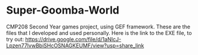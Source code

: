 # Super-Goomba-World
CMP208 Second Year games project, using GEF framework. These are the files that I developed and used personally. Here is the link to the EXE file, to try out: https://drive.google.com/file/d/1aNIcJ-Lpzen77lvwBbiSHcOSNAGKEUMF/view?usp=share_link
